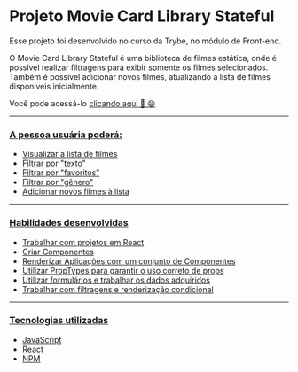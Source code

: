 # Projeto Movie Card Library Stateful
  Esse projeto foi desenvolvido no curso da Trybe, no módulo de Front-end.
  
  O Movie Card Library Stateful é uma biblioteca de filmes estática, onde é possível realizar filtragens para exibir somente os filmes selecionados.
  Também é possível adicionar novos filmes, atualizando a lista de filmes disponíveis inicialmente.

  Você pode acessá-lo <a href="https://johntvale.github.io/movie-card-library-stateful/">clicando aqui :rocket: :smile:

---

### A pessoa usuária poderá:
- Visualizar a lista de filmes
- Filtrar por "texto"
- Filtrar por "favoritos"
- Filtrar por "gênero"
- Adicionar novos filmes à lista

---

### Habilidades desenvolvidas
- Trabalhar com projetos em React
- Criar Componentes
- Renderizar Aplicações com um conjunto de Componentes
- Utilizar PropTypes para garantir o uso correto de props
- Utilizar formulários e trabalhar os dados adquiridos
- Trabalhar com filtragens e renderização condicional

---

### Tecnologias utilizadas
- JavaScript
- React
- NPM

